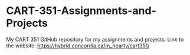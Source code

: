 # CART-351-Assignments-and-Projects
My CART 351 GitHub repository for my assignments and projects.
Link to the website: https://hybrid.concordia.ca/m_hearty/cart351/ 
